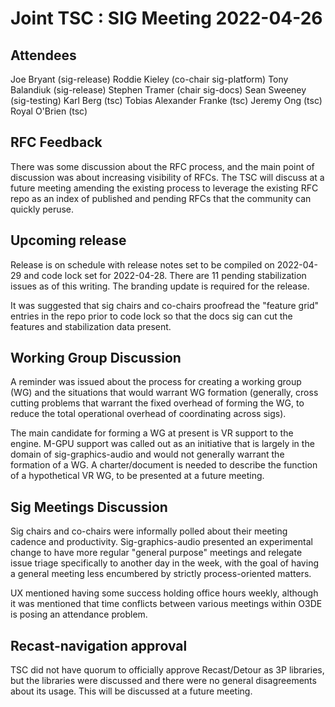 # Joint TSC : SIG Meeting 2022-04-26

## Attendees

Joe Bryant (sig-release)
Roddie Kieley (co-chair sig-platform)
Tony Balandiuk (sig-release)
Stephen Tramer (chair sig-docs)
Sean Sweeney (sig-testing)
Karl Berg (tsc)
Tobias Alexander Franke (tsc)
Jeremy Ong (tsc)
Royal O'Brien (tsc)

## RFC Feedback

There was some discussion about the RFC process, and the main point of
discussion was about increasing visibility of RFCs. The TSC will discuss
at a future meeting amending the existing process to leverage the existing
RFC repo as an index of published and pending RFCs that the community can
quickly peruse.

## Upcoming release

Release is on schedule with release notes set to be compiled on 2022-04-29
and code lock set for 2022-04-28. There are 11 pending stabilization issues
as of this writing. The branding update is required for the release.

It was suggested that sig chairs and co-chairs proofread the "feature grid"
entries in the repo prior to code lock so that the docs sig can cut the
features and stabilization data present.

## Working Group Discussion

A reminder was issued about the process for creating a working group (WG) and
the situations that would warrant WG formation (generally, cross cutting problems
that warrant the fixed overhead of forming the WG, to reduce the total operational
overhead of coordinating across sigs).

The main candidate for forming a WG at present is VR support to the engine. M-GPU
support was called out as an initiative that is largely in the domain of sig-graphics-audio
and would not generally warrant the formation of a WG. A charter/document is needed
to describe the function of a hypothetical VR WG, to be presented at a future meeting.

## Sig Meetings Discussion

Sig chairs and co-chairs were informally polled about their meeting cadence and
productivity. Sig-graphics-audio presented an experimental change to have more regular
"general purpose" meetings and relegate issue triage specifically to another day in
the week, with the goal of having a general meeting less encumbered by strictly
process-oriented matters.

UX mentioned having some success holding office hours weekly, although it was mentioned
that time conflicts between various meetings within O3DE is posing an attendance problem.

## Recast-navigation approval

TSC did not have quorum to officially approve Recast/Detour as 3P libraries, but
the libraries were discussed and there were no general disagreements about its usage.
This will be discussed at a future meeting.
